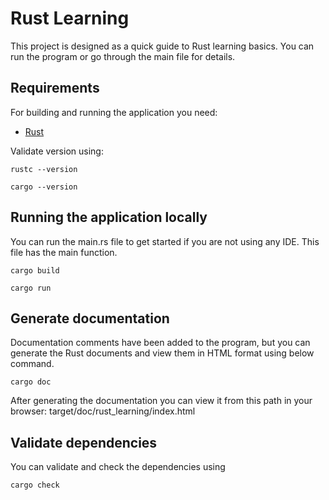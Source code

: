 # Rust Learning

This project is designed as a quick guide to Rust learning basics. You can run the program or go 
through the main file for details.


## Requirements

For building and running the application you need:

- [Rust](https://www.rust-lang.org/learn/get-started)

Validate version using:

```shell
rustc --version

cargo --version
```


## Running the application locally

You can run the main.rs file to get started if you are not using any IDE. This file has the main 
function.

```shell
cargo build

cargo run
```

## Generate documentation

Documentation comments have been added to the program, but you can generate the Rust documents 
and view them in HTML format using below command.

```shell
cargo doc
```

After generating the documentation you can view it from this path in your browser: target/doc/rust_learning/index.html


## Validate dependencies

You can validate and check the dependencies using

```shell
cargo check
```



